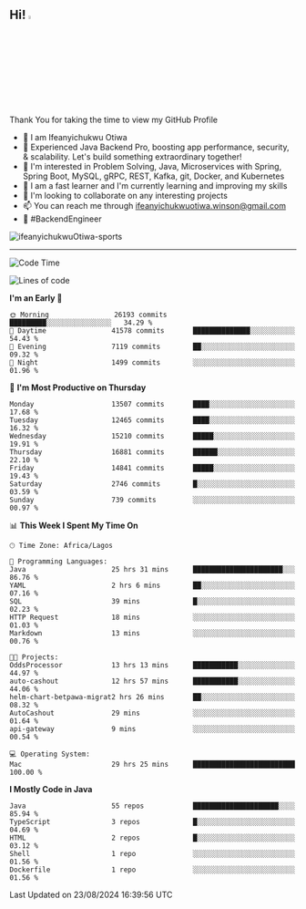 <!-- BLOG-POST-LIST:START --><!-- BLOG-POST-LIST:END -->

## Hi! <img src="https://media.giphy.com/media/hvRJCLFzcasrR4ia7z/giphy.gif" width="4%"> 

Thank You for taking the time to view my GitHub Profile

- 👋 I am Ifeanyichukwu Otiwa
- 🚀 Experienced Java Backend Pro, boosting app performance, security, & scalability. Let's build something extraordinary together!
- 👀 I'm interested in Problem Solving, Java, Microservices with Spring, Spring Boot, MySQL, gRPC, REST, Kafka, git, Docker, and Kubernetes
- 🌱 I am a fast learner and I'm currently learning and improving my skills
- 💞️ I'm looking to collaborate on any interesting projects
- 📫 You can reach me through ifeanyichukwuotiwa.winson@gmail.com
- 🚀 #BackendEngineer

<p align="left" marginTop="10px"> <img src="https://komarev.com/ghpvc/?username=ifeanyichukwuOtiwa-sports&label=Profile%20views&color=0e75b6&style=for-the-badge" alt="ifeanyichukwuOtiwa-sports" /> </p>

***

<!--START_SECTION:waka-->
![Code Time](http://img.shields.io/badge/Code%20Time-2%2C824%20hrs%2027%20mins-blue)

![Lines of code](https://img.shields.io/badge/From%20Hello%20World%20I%27ve%20Written-18.4%20million%20lines%20of%20code-blue)

**I'm an Early 🐤** 

```text
🌞 Morning                26193 commits       █████████░░░░░░░░░░░░░░░░   34.29 % 
🌆 Daytime                41578 commits       ██████████████░░░░░░░░░░░   54.43 % 
🌃 Evening                7119 commits        ██░░░░░░░░░░░░░░░░░░░░░░░   09.32 % 
🌙 Night                  1499 commits        ░░░░░░░░░░░░░░░░░░░░░░░░░   01.96 % 
```
📅 **I'm Most Productive on Thursday** 

```text
Monday                   13507 commits       ████░░░░░░░░░░░░░░░░░░░░░   17.68 % 
Tuesday                  12465 commits       ████░░░░░░░░░░░░░░░░░░░░░   16.32 % 
Wednesday                15210 commits       █████░░░░░░░░░░░░░░░░░░░░   19.91 % 
Thursday                 16881 commits       ██████░░░░░░░░░░░░░░░░░░░   22.10 % 
Friday                   14841 commits       █████░░░░░░░░░░░░░░░░░░░░   19.43 % 
Saturday                 2746 commits        █░░░░░░░░░░░░░░░░░░░░░░░░   03.59 % 
Sunday                   739 commits         ░░░░░░░░░░░░░░░░░░░░░░░░░   00.97 % 
```


📊 **This Week I Spent My Time On** 

```text
🕑︎ Time Zone: Africa/Lagos

💬 Programming Languages: 
Java                     25 hrs 31 mins      ██████████████████████░░░   86.76 % 
YAML                     2 hrs 6 mins        ██░░░░░░░░░░░░░░░░░░░░░░░   07.16 % 
SQL                      39 mins             █░░░░░░░░░░░░░░░░░░░░░░░░   02.23 % 
HTTP Request             18 mins             ░░░░░░░░░░░░░░░░░░░░░░░░░   01.03 % 
Markdown                 13 mins             ░░░░░░░░░░░░░░░░░░░░░░░░░   00.76 % 

🐱‍💻 Projects: 
OddsProcessor            13 hrs 13 mins      ███████████░░░░░░░░░░░░░░   44.97 % 
auto-cashout             12 hrs 57 mins      ███████████░░░░░░░░░░░░░░   44.06 % 
helm-chart-betpawa-migrat2 hrs 26 mins       ██░░░░░░░░░░░░░░░░░░░░░░░   08.32 % 
AutoCashout              29 mins             ░░░░░░░░░░░░░░░░░░░░░░░░░   01.64 % 
api-gateway              9 mins              ░░░░░░░░░░░░░░░░░░░░░░░░░   00.54 % 

💻 Operating System: 
Mac                      29 hrs 25 mins      █████████████████████████   100.00 % 
```

**I Mostly Code in Java** 

```text
Java                     55 repos            █████████████████████░░░░   85.94 % 
TypeScript               3 repos             █░░░░░░░░░░░░░░░░░░░░░░░░   04.69 % 
HTML                     2 repos             █░░░░░░░░░░░░░░░░░░░░░░░░   03.12 % 
Shell                    1 repo              ░░░░░░░░░░░░░░░░░░░░░░░░░   01.56 % 
Dockerfile               1 repo              ░░░░░░░░░░░░░░░░░░░░░░░░░   01.56 % 
```




 Last Updated on 23/08/2024 16:39:56 UTC
<!--END_SECTION:waka-->

<!--
<p align="center">
![trophy](https://github-profile-trophy.vercel.app/?username=ifeanyichukwuOtiwa-sports&theme=onedark) (https://github.com/ryo-ma/github-profile-trophy)
</p>
-->

<!---
ifeanyi-otiwa/ifeanyi-otiwa is a ✨ special ✨ repository because its `README.md` (this file) appears on your GitHub profile.
You can click the Preview link to take a look at your changes.
--->

